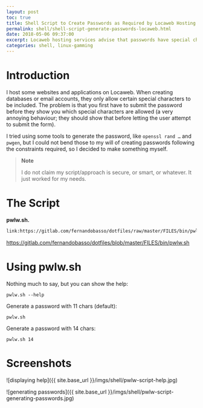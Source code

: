 ```yaml
---
layout: post
toc: true
title: Shell Script to Create Passwords as Required by Locaweb Hosting Services
permalink: shell/shell-script-generate-passwords-locaweb.html
date: 2018-05-06 09:37:00
excerpt: Locaweb hosting services advise that passwords have special chars, but it only allows a specific set of them, and this script generates passwords that conform to their requirements.
categories: shell, linux-gamming
---
```


# Introduction

I host some websites and applications on Locaweb. When creating databases or email accounts, they only allow certain special characters to be included. The problem is that you first have to submit the password before they show you which special characters are allowed (a very annoying behaviour; they should show that before letting the user attempt to submit the form).

I tried using some tools to generate the password, like `openssl rand …​` and `pwgen`, but I could not bend those to my will of creating passwords following the constraints required, so I decided to make something myself.

> **Note**
>
> I do not claim my script/approach is secure, or smart, or whatever. It just worked for my needs.

# The Script

**pwlw.sh.**

``` bash
link:https://gitlab.com/fernandobasso/dotfiles/raw/master/FILES/bin/pwlw.sh[]
```

<https://gitlab.com/fernandobasso/dotfiles/blob/master/FILES/bin/pwlw.sh>

# Using pwlw.sh

Nothing much to say, but you can show the help:

    pwlw.sh --help

Generate a password with 11 chars (default):

    pwlw.sh

Generate a password with 14 chars:

    pwlw.sh 14

# Screenshots

![displaying help]({{ site.base_url }}/imgs/shell/pwlw-script-help.jpg)

![generating passwords]({{ site.base_url }}/imgs/shell/pwlw-script-generating-passwords.jpg)
